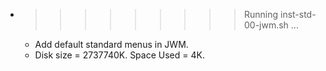 * >>>>>>>>> Running inst-std-00-jwm.sh ...
  * Add default standard menus in JWM.
  * Disk size = 2737740K. Space Used = 4K.
